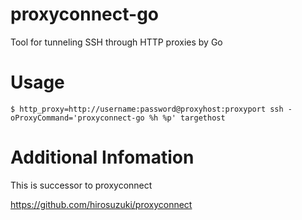 # proxyconnect-go

Tool for tunneling SSH through HTTP proxies by Go

# Usage

```
$ http_proxy=http://username:password@proxyhost:proxyport ssh -oProxyCommand='proxyconnect-go %h %p' targethost
```

# Additional Infomation

This is successor to proxyconnect

https://github.com/hirosuzuki/proxyconnect
